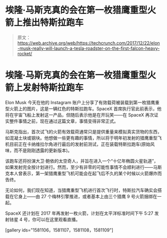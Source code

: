 # 埃隆·马斯克真的会在第一枚猎鹰重型火箭上推出特斯拉跑车

> 原文：<https://web.archive.org/web/https://techcrunch.com/2017/12/22/elon-musk-really-will-launch-a-tesla-roadster-on-the-first-falcon-heavy-rocket/>

# 埃隆·马斯克真的会在第一枚猎鹰重型火箭上发射特斯拉跑车

Elon Musk 今天在他的 Instagram 账户上分享了有效载荷被装载到第一枚猎鹰重型火箭上的图片，这是一辆红色的特斯拉跑车。SpaceX 首席执行官此前表示，他将在宇宙飞船上发射这一产品，但随后表示他是在开玩笑——在 SpaceX 再次证实整件事情之前，现在通过这篇文章，事情变得非常正式。

马斯克指出，首次试飞的火箭有效载荷通常只是提供重量来模拟真实货物的东西，如混凝土块或钢块。他想做一些更有趣的事情，所以将于明年初发射的猎鹰重型飞机目前正在卡纳维拉尔角进行最后的发射前测试，正在装载特斯拉跑车(原始风味，而不是刚刚透露的更新版本)。

该跑车还将扮演大卫·鲍依的太空奇人，并旨在进入一个“十亿年椭圆火星轨道”，如果发射完全按计划进行。然而，至少有非零的可能性事情不会顺利进行——马斯克本人曾表示，第一架猎鹰重型飞机可能会在起飞后不久的某个时候以火箭爆炸而告终。

无论如何，我们现在知道，当猎鹰重型飞机进行首次飞行时，特斯拉汽车确实会搭载在它身上——由 27 个梅林引擎推进，或者基本上由三个猎鹰 9 号火箭捆绑在一起。

SpaceX 还计划在 2017 年再发射一枚火箭，计划在太平洋标准时间下午 5:27 发射铱星 4 号，你可以在这里观看直播。

[gallery ids="1581106，1581107，1581108，1581109"]